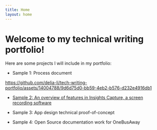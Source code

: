 ```yaml
---
title: Home
layout: home
---
```


# Welcome to my technical writing portfolio!

Here are some projects I will include in my portfolio:
* Sample 1: Process document


https://github.com/delia-li/tech-writing-portfolio/assets/14004788/9d6d75d0-bb59-4eb2-b576-d232e4916db1


* [Sample 2: An overview of features in Insights Capture, a screen recording software](./insights_capture/insights_capture.md)

* Sample 3: App design technical proof-of-concept

* Sample 4: Open Source documentation work for OneBusAway
